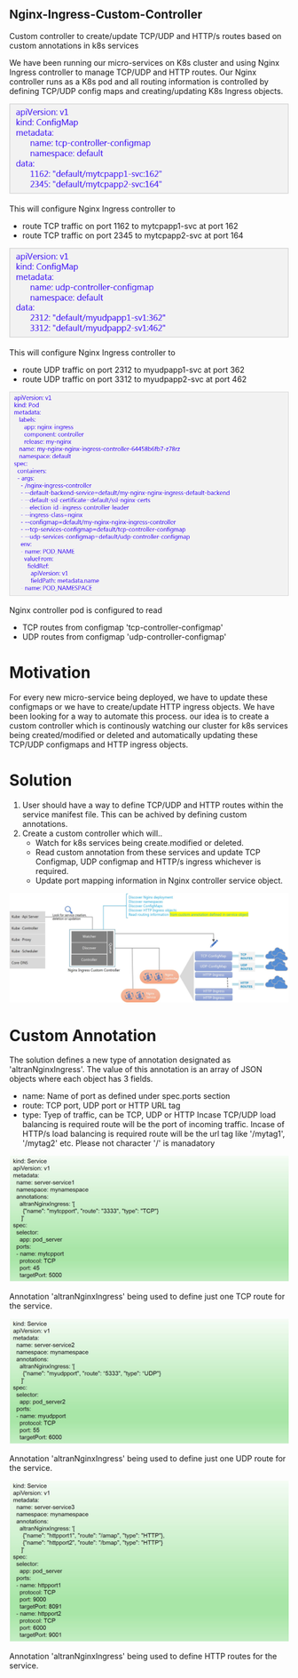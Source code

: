 ## Nginx-Ingress-Custom-Controller
Custom controller to create/update TCP/UDP and HTTP/s routes based on custom annotations in k8s services

We have been running our micro-services on K8s cluster and using Nginx Ingress controller to manage TCP/UDP and HTTP routes. Our Nginx controller runs as a K8s pod and all routing information is controlled by defining TCP/UDP config maps and creating/updating K8s Ingress objects. 


![TCP Configmap example](/pictures/Picture1.png)

This will configure Nginx Ingress controller to 
* route TCP traffic on port 1162 to mytcpapp1-svc at port 162
* route TCP traffic on port 2345 to mytcpapp2-svc at port 164

![UDP Configmap example](/pictures/Picture2.png)

This will configure Nginx Ingress controller to 
* route UDP traffic on port 2312 to myudpapp1-svc at port 362
* route UDP traffic on port 3312 to myudpapp2-svc at port 462

![Nginx controller configuration](/pictures/Picture3.png)

Nginx controller pod is configured to read 
* TCP routes from configmap 'tcp-controller-configmap'
* UDP routes from configmap 'udp-controller-configmap'


# Motivation
For every new micro-service being deployed, we have to update these configmaps or we have to create/update HTTP ingress objects. We have been looking for a way to automate this process. 
our idea is to create a custom controller which is continously watching our cluster for k8s services being created/modified or deleted and automatically updating these TCP/UDP configmaps and HTTP ingress objects.

# Solution
1. User should have a way to define TCP/UDP and HTTP routes within the service manifest file. This can be achived by defining custom annotations.
2. Create a custom controller which will..
   - Watch for k8s services being create.modified or deleted.
   - Read custom annotation from these services and update TCP Configmap, UDP configmap and HTTP/s ingress whichever is required.
   - Update port mapping information in Nginx controller service object.
   
![Custom controller](/pictures/Picture4.jpg)   

# Custom Annotation
The solution defines a new type of annotation designated as 'altranNginxIngress'. The value of this annotation is an array of JSON objects where each object has 3 fields.
* name: Name of port as defined under spec.ports section 
* route: TCP port, UDP port or HTTP URL tag
* type:  Tyep of traffic, can be TCP, UDP or HTTP
Incase TCP/UDP load balancing is required route will be the port of incoming traffic.
Incase of HTTP/s load balancing is required route will be the url tag  like '/mytag1', '/mytag2' etc. Please not character '/' is manadatory

![TCP Annotation ](/pictures/Picture5.jpg) 

Annotation 'altranNginxIngress' being used to define just one TCP route for the service.

![UDP Annotation ](/pictures/Picture6.jpg) 

Annotation 'altranNginxIngress' being used to define just one UDP route for the service.

![HTTP Annotations ](/pictures/Picture7.jpg) 

Annotation 'altranNginxIngress' being used to define HTTP routes for the service.
   
